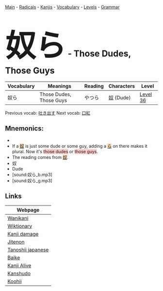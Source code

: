 <style> bigfont {font-size: 100px}</style>
[Main](../README.md) -
[Radicals](../radicals.md) -
[Kanjis](../kanjis.md) -
[Vocabulary](../vocabulary.md) -
[Levels](../levels.md) -
[Grammar](../grammar.md)
# <bigfont> 奴ら</bigfont> - Those Dudes, Those Guys 

| Vocabulary | Meanings | Reading | Characters | Level |
| --- | --- | --- | --- | --- |
| 奴ら | Those Dudes, Those Guys | やつら |  [奴](../kanjis/奴.md) (Dude) | [Level 36](../levels/wk_level36.md) |

Previous vocab: [吐き出す](吐き出す.md) Next vocab: [口紅](口紅.md) 

## Mnemonics:

* 
* If a <span style="background-color:#fed8b1"> [奴](https://jisho.org/search/奴)</span> is just some dude or some guy, adding a <span style="background-color:#fed8b1"> [ら](https://jisho.org/search/ら)</span> on there makes it plural. Now it's <span style="background-color:#ffcccb"> those dudes</span> or <span style="background-color:#ffcccb"> those guys</span>.
* The reading comes from <span style="background-color:#fed8b1"> [奴](https://jisho.org/search/奴)</span>.
* 奴
* Dude
* [sound:奴ら_b.mp3]
* [sound:奴ら_g.mp3]


## Links 

| Webpage |
| --- |
| [Wanikani          ](https://www.wanikani.com/kanji/奴ら) |
| [Wiktionary        ](https://en.wiktionary.org/wiki/奴ら) |
| [Kanji damage      ](http://www.kanjidamage.com/kanji/search?utf8=✓&q=奴ら) |
| [Jitenon           ](https://jitenon.com/kanji/奴ら) |
| [Tanoshii japanese ](https://www.tanoshiijapanese.com/dictionary/kanji.cfm?k=奴ら) |
| [Baike             ](https://baike.baidu.com/item/奴ら) |
| [Kanji Alive       ](https://app.kanjialive.com/奴ら) |
| [Kanshudo          ](https://www.kanshudo.com/searchmn?q=奴ら) |
| [Koohii            ](https://kanji.koohii.com/study/kanji/奴ら) |
